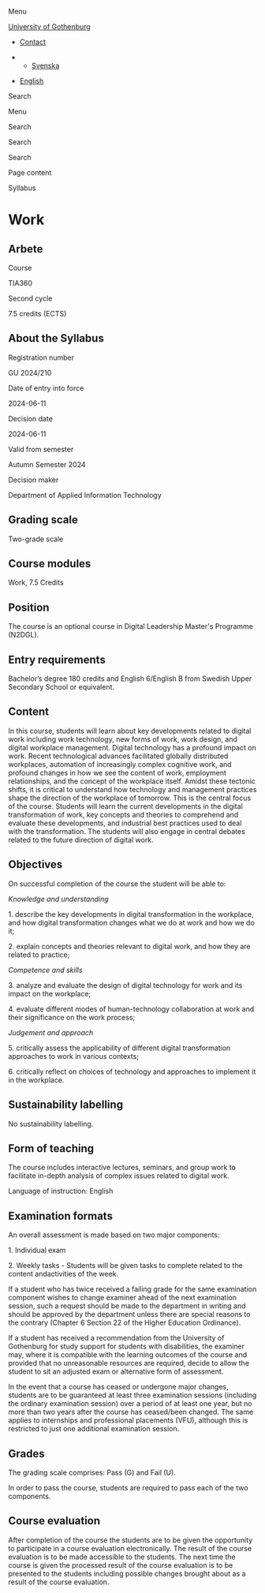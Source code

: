 Menu

[University of Gothenburg](https://www.gu.se/en)

- [Contact](https://www.gu.se/en/contact)

- - [Svenska](https://www.gu.se/studera/hitta-utbildning/arbete-tia360/kursplan/2c06b740-2d3c-11ef-a2a0-4c1db4504bb5)
- [English](https://www.gu.se/en/study-gothenburg/work-tia360/syllabus/2c06b740-2d3c-11ef-a2a0-4c1db4504bb5)

Search


Menu


Search


Search

Search

Page content

Syllabus


# Work

## Arbete

Course


TIA360


Second cycle


7.5 credits (ECTS)


## About the Syllabus

Registration number


GU 2024/210


Date of entry into force


2024-06-11


Decision date


2024-06-11


Valid from semester


Autumn Semester 2024


Decision maker


Department of Applied Information Technology


## Grading scale

Two-grade scale


## Course modules

Work, 7.5 Credits


## Position

The course is an optional course in Digital Leadership Master's Programme (N2DGL).

## Entry requirements

Bachelor’s degree 180 credits and English 6/English B from Swedish Upper Secondary School or equivalent.

## Content

In this course, students will learn about key developments related to digital work including work technology, new forms of work, work design, and digital workplace management. Digital technology has a profound impact on work. Recent technological advances facilitated globally distributed workplaces, automation of increasingly complex cognitive work, and profound changes in how we see the content of work, employment relationships, and the concept of the workplace itself. Amidst these tectonic shifts, it is critical to understand how technology and management practices shape the direction of the workplace of tomorrow. This is the central focus of the course. Students will learn the current developments in the digital transformation of work, key concepts and theories to comprehend and evaluate these developments, and industrial best practices used to deal with the transformation. The students will also engage in central debates related to the future direction of digital work.

## Objectives

On successful completion of the course the student will be able to:

_Knowledge and understanding_

1\. describe the key developments in digital transformation in the workplace, and how digital transformation changes what we do at work and how we do it;

2\. explain concepts and theories relevant to digital work, and how they are related to practice;

_Competence and skills_

3\. analyze and evaluate the design of digital technology for work and its impact on the workplace;

4\. evaluate different modes of human-technology collaboration at work and their significance on the work process;

_Judgement and approach_

5\. critically assess the applicability of different digital transformation approaches to work in various contexts;

6\. critically reflect on choices of technology and approaches to implement it in the workplace.

## Sustainability labelling

No sustainability labelling.


## Form of teaching

The course includes interactive lectures, seminars, and group work to facilitate in-depth analysis of complex issues related to digital work.

Language of instruction: English

## Examination formats

An overall assessment is made based on two major components:

1\. Individual exam

2\. Weekly tasks - Students will be given tasks to complete related to the content andactivities of the week.

If a student who has twice received a failing grade for the same examination component wishes to change examiner ahead of the next examination session, such a request should be made to the department in writing and should be approved by the department unless there are special reasons to the contrary (Chapter 6 Section 22 of the Higher Education Ordinance).

If a student has received a recommendation from the University of Gothenburg for study support for students with disabilities, the examiner may, where it is compatible with the learning outcomes of the course and provided that no unreasonable resources are required, decide to allow the student to sit an adjusted exam or alternative form of assessment.

In the event that a course has ceased or undergone major changes, students are to be guaranteed at least three examination sessions (including the ordinary examination session) over a period of at least one year, but no more than two years after the course has ceased/been changed. The same applies to internships and professional placements (VFU), although this is restricted to just one additional examination session.

## Grades

The grading scale comprises: Pass (G) and Fail (U).

In order to pass the course, students are required to pass each of the two components.

## Course evaluation

After completion of the course the students are to be given the opportunity to participate in a course evaluation electronically. The result of the course evaluation is to be made accessible to the students. The next time the course is given the processed result of the course evaluation is to be presented to the students including possible changes brought about as a result of the course evaluation.